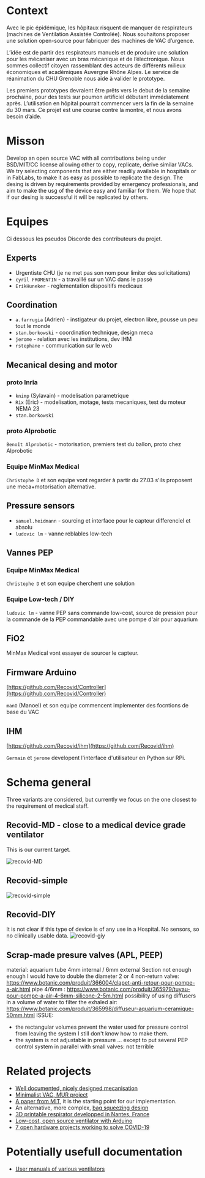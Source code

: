 # Context

Avec le pic épidémique, les hôpitaux risquent de manquer de respirateurs (machines de Ventilation Assistée Controlée). Nous souhaitons proposer une solution open-source pour fabriquer des machines de VAC d’urgence.

L’idée est de partir des respirateurs manuels et de produire une solution pour les mécaniser avec un bras mécanique et de l’électronique. Nous sommes collectif citoyen rassemblant des acteurs de différents milieux économiques et académiques Auvergne Rhône Alpes. Le service de réanimation du CHU Grenoble nous aide à valider le prototype.

Les premiers prototypes devraient être prêts vers le debut de la semaine prochaine, pour des tests sur poumon artificiel débutant immédiatement après. L’utilisation en hôpital pourrait commencer vers la fin de la semaine du 30 mars.
Ce projet est une course contre la montre, et nous avons besoin d’aide.

# Misson

Develop an open source VAC with all contributions being under BSD/MIT/CC license allowing other to copy, replicate, derive similar VACs.
We try selecting components that are either readily available in hospitals or in FabLabs, to make it as easy as possible to replicate the design.
The desing is driven by requirements provided by emergency professionals, and aim to make the usg of the device easy and familiar for them.
We hope that if our desing is successful it will be replicated by others.

# Equipes

Ci dessous les pseudos Discorde des contributeurs du projet.

## Experts

* Urgentiste CHU (je ne met pas son nom pour limiter des solicitations)
* ``cyril FROMENTIN`` - a travaillé sur un VAC dans le passé
* ``ErikHuneker`` - reglementation dispositifs medicaux

## Coordination

* ``a.farrugia`` (Adrien) - instigateur du projet, electron libre, pousse un peu tout le monde
* ``stan.borkowski`` - coordination technique, design meca
* ``jerome`` - relation avec les institutions, dev IHM
* ``rstephane`` - communication sur le web

## Mecanical desing and motor

### proto Inria
* ``knimp`` (Sylavain) - modelisation parametrique
* ``Rix`` (Eric) - modelisation, motage, tests mecaniques, test du moteur NEMA 23
* ``stan.borkowski``

### proto Alprobotic
``Benoît Alprobotic`` - motorisation, premiers test du ballon, proto chez Alprobotic

### Equipe MinMax Medical
``Christophe D`` et son equipe vont regarder à partir du 27.03 s'ils proposent une meca+motorisation alternative.

## Pressure sensors

* ``samuel.heidmann`` - sourcing et interface pour le capteur differenciel et absolu
* ``ludovic lm`` - vanne reblables low-tech

## Vannes PEP

### Equipe MinMax Medical
``Christophe D`` et son equipe cherchent une solution 

### Equipe Low-tech / DIY
``ludovic lm`` - vanne PEP sans commande low-cost, source de pression pour la commande de la PEP commandable avec une pompe d'air pour aquarium

## FiO2
MinMax Medical vont essayer de sourcer le capteur.

## Firmware Arduino
[https://github.com/Recovid/Controller](https://github.com/Recovid/Controller)


``manO`` (Manoel) et son equipe commencent implementer des focntions de base du VAC

## IHM
[https://github.com/Recovid/ihm](https://github.com/Recovid/ihm)

``Germain`` et ``jerome`` developent l'interface d'utilisateur en Python sur RPi.


# Schema general

Three variants are considered, but currently we focus on the one closest to the requirement of medical staff.

## Recovid-MD - close to a medical device grade ventilator
This is our current target.

![recovid-MD](/images/principe.001.png)

## Recovid-simple

![recovid-simple](/images/principe.002.png)

## Recovid-DIY

It is not clear if this type of device is of any use in a Hospital.
No sensors, so no clinically usable data.
![recovid-giy](/images/ventilation_low_tech_v3.svg)


## Scrap-made presure valves (APL, PEEP)

material: aquarium tube 4mm internal / 6mm external
Section not enough enough I would have to double the diameter
2 or 4 non-return valve:
https://www.botanic.com/produit/366004/clapet-anti-retour-pour-pompe-a-air.html
pipe 4/6mm :
https://www.botanic.com/produit/365979/tuyau-pour-pompe-a-air-4-6mm-silicone-2-5m.html
possibility of using diffusers in a volume of water to filter the exhaled air:
https://www.botanic.com/produit/365998/diffuseur-aquarium-ceramique-50mm.html
ISSUE:
* the rectangular volumes prevent the water used for pressure control from leaving the system I still don't know how to make them.
* the system is not adjustable in pressure ... except to put several PEP control system in parallel with small valves: not terrible


# Related projects

* [Well documented, nicely designed mecanisation](https://e-vent.mit.edu)
* [Minimalist VAC, MUR project](https://www.mur-project.org)
* [A paper from MIT](https://web.mit.edu/2.75/projects/DMD_2010_Al_Husseini.pdf), it is the starting point for our implementation.
* An alternative, more complex, [bag squeezing design](https://techcrunch.com/2020/03/19/open-source-project-spins-up-3d-printed-ventilator-validation-prototype-in-just-one-week/)
* [3D printable respirator developped in Nantes, France](https://github.com/covid-response-projects)
* [Low-cost, open source ventilator with Arduino](https://blog.arduino.cc/2020/03/17/designing-a-low-cost-open-source-ventilator-with-arduino/)
* [7 open hardware projects working to solve COVID-19](https://opensource.com/article/20/3/open-hardware-covid19)


# Potentially usefull documentation

* [User manuals of various ventilators](https://fr.ifixit.com/Device/Ventilator?fbclid=IwAR2QkkLaEYnkGO83MzNBpAX4AoMacKGG9ShRHLeXB89XToLnUCslMgtQvB8)

